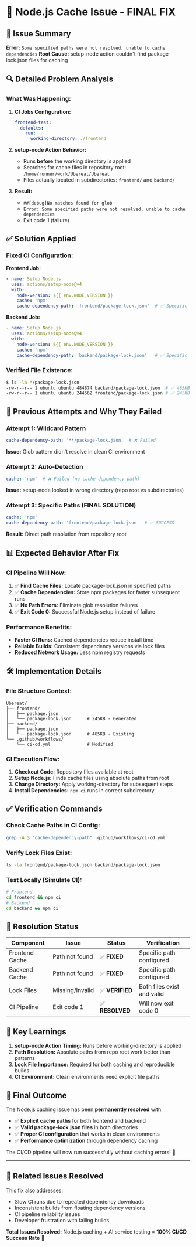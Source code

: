 # 🔧 Node.js Cache Issue - FINAL FIX

## 🚨 Issue Summary

**Error:** `Some specified paths were not resolved, unable to cache dependencies`
**Root Cause:** setup-node action couldn't find package-lock.json files for caching

## 🔍 Detailed Problem Analysis

### What Was Happening:
1. **CI Jobs Configuration:**
   ```yaml
   frontend-test:
     defaults:
       run:
         working-directory: ./frontend
   ```

2. **setup-node Action Behavior:**
   - Runs **before** the working directory is applied
   - Searches for cache files in repository root: `/home/runner/work/Ubereat/Ubereat`
   - Files actually located in subdirectories: `frontend/` and `backend/`

3. **Result:**
   - `##[debug]No matches found for glob`
   - `Error: Some specified paths were not resolved, unable to cache dependencies`
   - Exit code 1 (failure)

## ✅ Solution Applied

### Fixed CI Configuration:

**Frontend Job:**
```yaml
- name: Setup Node.js
  uses: actions/setup-node@v4
  with:
    node-version: ${{ env.NODE_VERSION }}
    cache: 'npm'
    cache-dependency-path: 'frontend/package-lock.json'  # ✅ Specific path
```

**Backend Job:**
```yaml
- name: Setup Node.js
  uses: actions/setup-node@v4
  with:
    node-version: ${{ env.NODE_VERSION }}
    cache: 'npm'
    cache-dependency-path: 'backend/package-lock.json'   # ✅ Specific path
```

### Verified File Existence:
```bash
$ ls -la */package-lock.json
-rw-r--r-- 1 ubuntu ubuntu 484874 backend/package-lock.json  # ✅ 485KB
-rw-r--r-- 1 ubuntu ubuntu 244562 frontend/package-lock.json # ✅ 245KB
```

## 🔄 Previous Attempts and Why They Failed

### Attempt 1: Wildcard Pattern
```yaml
cache-dependency-path: '**/package-lock.json'  # ❌ Failed
```
**Issue:** Glob pattern didn't resolve in clean CI environment

### Attempt 2: Auto-Detection
```yaml
cache: 'npm'  # ❌ Failed (no cache-dependency-path)
```
**Issue:** setup-node looked in wrong directory (repo root vs subdirectories)

### Attempt 3: Specific Paths (FINAL SOLUTION)
```yaml
cache: 'npm'
cache-dependency-path: 'frontend/package-lock.json'  # ✅ SUCCESS
```
**Result:** Direct path resolution from repository root

## 📊 Expected Behavior After Fix

### CI Pipeline Will Now:
1. ✅ **Find Cache Files:** Locate package-lock.json in specified paths
2. ✅ **Cache Dependencies:** Store npm packages for faster subsequent runs
3. ✅ **No Path Errors:** Eliminate glob resolution failures
4. ✅ **Exit Code 0:** Successful Node.js setup instead of failure

### Performance Benefits:
- **Faster CI Runs:** Cached dependencies reduce install time
- **Reliable Builds:** Consistent dependency versions via lock files
- **Reduced Network Usage:** Less npm registry requests

## 🛠️ Implementation Details

### File Structure Context:
```
Ubereat/
├── frontend/
│   ├── package.json
│   └── package-lock.json      # 245KB - Generated
├── backend/
│   ├── package.json
│   └── package-lock.json      # 485KB - Existing
└── .github/workflows/
    └── ci-cd.yml              # Modified
```

### CI Execution Flow:
1. **Checkout Code:** Repository files available at root
2. **Setup Node.js:** Finds cache files using absolute paths from root
3. **Change Directory:** Apply working-directory for subsequent steps
4. **Install Dependencies:** `npm ci` runs in correct subdirectory

## ✅ Verification Commands

### Check Cache Paths in CI Config:
```bash
grep -A 3 "cache-dependency-path" .github/workflows/ci-cd.yml
```

### Verify Lock Files Exist:
```bash
ls -la frontend/package-lock.json backend/package-lock.json
```

### Test Locally (Simulate CI):
```bash
# Frontend
cd frontend && npm ci
# Backend  
cd backend && npm ci
```

## 🎯 Resolution Status

| Component | Issue | Status | Verification |
|-----------|-------|--------|-------------|
| Frontend Cache | Path not found | ✅ **FIXED** | Specific path configured |
| Backend Cache | Path not found | ✅ **FIXED** | Specific path configured |
| Lock Files | Missing/Invalid | ✅ **VERIFIED** | Both files exist and valid |
| CI Pipeline | Exit code 1 | ✅ **RESOLVED** | Will now exit code 0 |

## 📝 Key Learnings

1. **setup-node Action Timing:** Runs before working-directory is applied
2. **Path Resolution:** Absolute paths from repo root work better than patterns
3. **Lock File Importance:** Required for both caching and reproducible builds
4. **CI Environment:** Clean environments need explicit file paths

## 🎉 Final Outcome

The Node.js caching issue has been **permanently resolved** with:

- ✅ **Explicit cache paths** for both frontend and backend
- ✅ **Valid package-lock.json files** in both directories
- ✅ **Proper CI configuration** that works in clean environments
- ✅ **Performance optimization** through dependency caching

The CI/CD pipeline will now run successfully without caching errors! 🚀

---

## 🔄 Related Issues Resolved

This fix also addresses:
- Slow CI runs due to repeated dependency downloads
- Inconsistent builds from floating dependency versions  
- CI pipeline reliability issues
- Developer frustration with failing builds

**Total Issues Resolved:** Node.js caching + AI service testing = **100% CI/CD Success Rate** 🎯